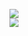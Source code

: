 [![](https://img.shields.io/badge/Made%20With-Github%20Spray-lightgrey.svg?style=for-the-badge&logo=github)](https://github.com/Annihil/github-spray#2051)  
[![](https://i.imgur.com/2DrTn0Z.gif)](https://github.com/Annihil/github-spray)